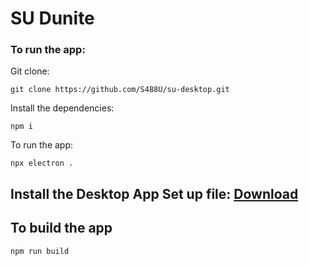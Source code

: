 # SU Dunite

### To run the app:

Git clone:

```
git clone https://github.com/S488U/su-desktop.git
```

Install the dependencies:

```
npm i
```

To run the app:

```
npx electron .
```

## Install the Desktop App Set up file:  [Download](https://dunite.tech/app/dunite.exe)

## To build the app

```
npm run build
```
